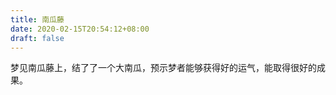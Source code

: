 ```yaml
---
title: 南瓜藤
date: 2020-02-15T20:54:12+08:00
draft: false
---
```


梦见南瓜藤上，结了了一个大南瓜，预示梦者能够获得好的运气，能取得很好的成果。